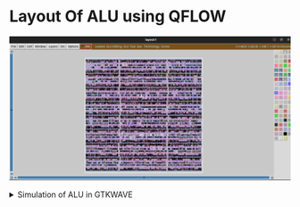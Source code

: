 #  Layout Of ALU using QFLOW 
![pro](https://github.com/jagadeesh342/P1.Layout-of-ALU-using-QFLOW-/blob/main/Layout%20of%20ALU%20in%20MAGIC.png)

<details>
  <summary>
    Simulation of ALU in GTKWAVE
  </summary>
  this the text
  
</details>

